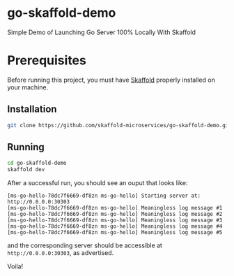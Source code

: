 # go-skaffold-demo
Simple Demo of Launching Go Server 100% Locally With Skaffold

# Prerequisites

Before running this project, you must have
[Skaffold](https://github.com/GoogleContainerTools/skaffold#installation)
properly installed on your machine.

## Installation

```bash
git clone https://github.com/skaffold-microservices/go-skaffold-demo.git
```

## Running

```bash
cd go-skaffold-demo
skaffold dev
```

After a successful run, you should see an ouput that looks like:

```
[ms-go-hello-78dc7f6669-df8zn ms-go-hello] Starting server at: http://0.0.0.0:30303
[ms-go-hello-78dc7f6669-df8zn ms-go-hello] Meaningless log message #1
[ms-go-hello-78dc7f6669-df8zn ms-go-hello] Meaningless log message #2
[ms-go-hello-78dc7f6669-df8zn ms-go-hello] Meaningless log message #3
[ms-go-hello-78dc7f6669-df8zn ms-go-hello] Meaningless log message #4
[ms-go-hello-78dc7f6669-df8zn ms-go-hello] Meaningless log message #5
```

and the corresponding server should be accessible at `http://0.0.0.0:30303`, as
advertised.

Voila!

